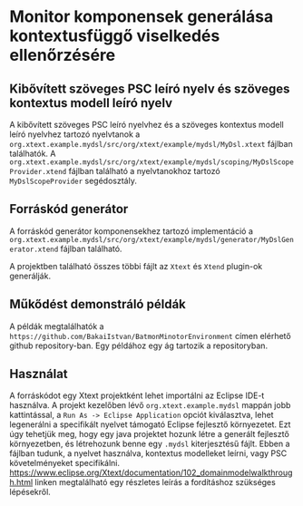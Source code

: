 # Monitor komponensek generálása kontextusfüggő viselkedés ellenőrzésére

## Kibővített szöveges PSC leíró nyelv és szöveges kontextus modell leíró nyelv

A kibővített szöveges PSC leíró nyelvhez és a szöveges kontextus modell leíró nyelvhez tartozó nyelvtanok a `org.xtext.example.mydsl/src/org/xtext/example/mydsl/MyDsl.xtext` fájlban találhatók.
A `org.xtext.example.mydsl/src/org/xtext/example/mydsl/scoping/MyDslScopeProvider.xtend` fájlban található a nyelvtanokhoz tartozó `MyDslScopeProvider` segédosztály.

## Forráskód generátor

A forráskód generátor komponensekhez tartozó implementáció a `org.xtext.example.mydsl/src/org/xtext/example/mydsl/generator/MyDslGenerator.xtend` fájlban található.

A projektben található összes többi fájlt az `Xtext` és `Xtend` plugin-ok generálják.

## Műkődést demonstráló példák

A példák megtalálhatók a `https://github.com/BakaiIstvan/BatmonMinotorEnvironment` címen elérhető github repository-ban. Egy példához egy ág tartozik a repositoryban.

## Használat

A forráskódot egy Xtext projektként lehet importálni az Eclipse IDE-t használva. A projekt kezelőben lévő `org.xtext.example.mydsl` mappán jobb kattintással, a `Run As -> Eclipse Application` opciót kiválasztva, lehet legenerálni a specifikált nyelvet támogató Eclipse fejlesztő környezetet.
Ezt úgy tehetjük meg, hogy egy java projektet hozunk létre a generált fejlesztő környezetben, és létrehozunk benne egy `.mydsl` kiterjesztésű fájlt.
Ebben a fájlban tudunk, a nyelvet használva, kontextus modelleket leírni, vagy PSC követelményeket specifikálni.
https://www.eclipse.org/Xtext/documentation/102_domainmodelwalkthrough.html linken megtalálható egy részletes leírás a fordításhoz szükséges lépésekről.
